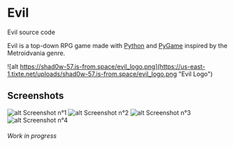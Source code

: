 # Evil
Evil source code

Evil is a top-down RPG game made with [Python](https://python.org/ "Welcome to Python.org") and [PyGame](https://www.pygame.org/news "https://www.pygame.org/") inspired by the Metroidvania genre.

![alt https://shad0w-57.is-from.space/evil_logo.png](https://us-east-1.tixte.net/uploads/shad0w-57.is-from.space/evil_logo.png "Evil Logo")

## Screenshots
![alt Screenshot n°1](https://us-east-1.tixte.net/uploads/shad0w-57.is-from.space/evil_screenshot1.png "Umbra walking around a rock")
![alt Screenshot n°2](https://us-east-1.tixte.net/uploads/shad0w-57.is-from.space/evil_screenshot2.png "A coin to the next of Player")
![alt Screenshot n°3](https://us-east-1.tixte.net/uploads/shad0w-57.is-from.space/evil_screenshot3.png "A little girl near a stone wall")
![alt Screenshot n°4](https://us-east-1.tixte.net/uploads/shad0w-57.is-from.space/evil_screenshot4.png "A river and a wooden bridge following a path near PLayer walking towards the stone wall")

###### Work in progress
